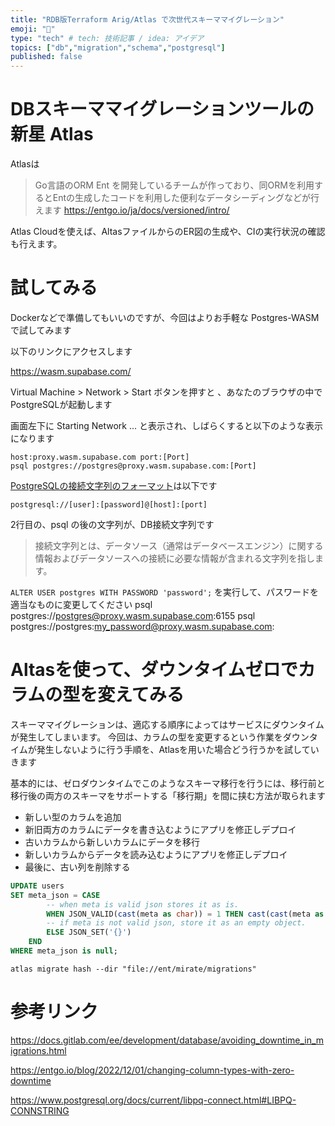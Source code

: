 ```yaml
---
title: "RDB版Terraform Arig/Atlas で次世代スキーママイグレーション"
emoji: "📑"
type: "tech" # tech: 技術記事 / idea: アイデア
topics: ["db","migration","schema","postgresql"]
published: false
---
```


# DBスキーママイグレーションツールの新星 Atlas

Atlasは
> Go言語のORM Ent を開発しているチームが作っており、同ORMを利用するとEntの生成したコードを利用した便利なデータシーディングなどが行えます
> https://entgo.io/ja/docs/versioned/intro/


Atlas Cloudを使えば、AltasファイルからのER図の生成や、CIの実行状況の確認も行えます。

# 試してみる

Dockerなどで準備してもいいのですが、今回はよりお手軽な Postgres-WASMで試してみます

以下のリンクにアクセスします

https://wasm.supabase.com/

Virtual Machine > Network > Start ボタンを押すと 、あなたのブラウザの中でPostgreSQLが起動します

画面左下に Starting Network ... と表示され、しばらくすると以下のような表示になります
```
host:proxy.wasm.supabase.com port:[Port]
psql postgres://postgres@proxy.wasm.supabase.com:[Port]
```

[PostgreSQLの接続文字列のフォーマット](https://www.postgresql.org/docs/current/libpq-connect.html#LIBPQ-CONNSTRING)は以下です

```
postgresql://[user]:[password]@[host]:[port]
```


2行目の、psql の後の文字列が、DB接続文字列です
> 接続文字列とは、データソース（通常はデータベースエンジン）に関する情報およびデータソースへの接続に必要な情報が含まれる文字列を指します。


`ALTER USER postgres WITH PASSWORD 'password';` を実行して、パスワードを適当なものに変更してください
psql postgres://postgres@proxy.wasm.supabase.com:6155
psql postgres://postgres:my_password@proxy.wasm.supabase.com:<PORT>

# Altasを使って、ダウンタイムゼロでカラムの型を変えてみる

スキーママイグレーションは、適応する順序によってはサービスにダウンタイムが発生してしまいます。
今回は、カラムの型を変更するという作業をダウンタイムが発生しないように行う手順を、Atlasを用いた場合どう行うかを試していきます

基本的には、ゼロダウンタイムでこのようなスキーマ移行を行うには、移行前と移行後の両方のスキーマをサポートする「移行期」を間に挟む方法が取られます

- 新しい型のカラムを追加
- 新旧両方のカラムにデータを書き込むようにアプリを修正しデプロイ
- 古いカラムから新しいカラムにデータを移行
- 新しいカラムからデータを読み込むようにアプリを修正しデプロイ
- 最後に、古い列を削除する


```sql
UPDATE users
SET meta_json = CASE
        -- when meta is valid json stores it as is.
        WHEN JSON_VALID(cast(meta as char)) = 1 THEN cast(cast(meta as char) as json)
        -- if meta is not valid json, store it as an empty object.
        ELSE JSON_SET('{}')
    END
WHERE meta_json is null;
```

```
atlas migrate hash --dir "file://ent/mirate/migrations"
```

# 参考リンク

https://docs.gitlab.com/ee/development/database/avoiding_downtime_in_migrations.html

https://entgo.io/blog/2022/12/01/changing-column-types-with-zero-downtime

https://www.postgresql.org/docs/current/libpq-connect.html#LIBPQ-CONNSTRING